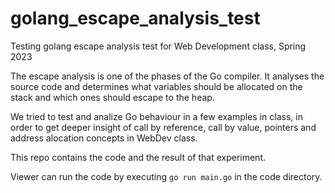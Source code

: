 # golang_escape_analysis_test
Testing golang escape analysis test for Web Development class, Spring 2023

The escape analysis is one of the phases of the Go compiler. It analyses the source code and determines what variables should be allocated on the stack and which ones should escape to the heap.

We tried to test and analize Go behaviour in a few examples in class, in order to get deeper insight of call by reference, call by value, pointers and address alocation concepts in WebDev class.

This repo contains the code and the result of that experiment.


Viewer can run the code by executing `go run main.go` in the code directory.
